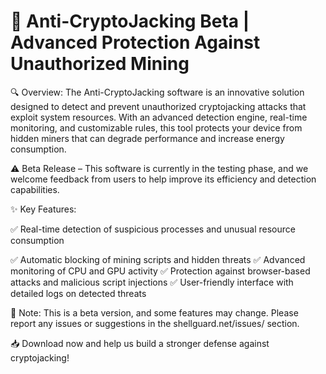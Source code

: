 # 🚀 Anti-CryptoJacking Beta | Advanced Protection Against Unauthorized Mining
🔍 Overview:
The Anti-CryptoJacking software is an innovative solution designed to detect and prevent unauthorized cryptojacking attacks that exploit system resources. With an advanced detection engine, real-time monitoring, and customizable rules, this tool protects your device from hidden miners that can degrade performance and increase energy consumption.

⚠️ Beta Release – This software is currently in the testing phase, and we welcome feedback from users to help improve its efficiency and detection capabilities.

✨ Key Features:

✅ Real-time detection of suspicious processes and unusual resource consumption

✅ Automatic blocking of mining scripts and hidden threats
✅ Advanced monitoring of CPU and GPU activity
✅ Protection against browser-based attacks and malicious script injections
✅ User-friendly interface with detailed logs on detected threats

📌 Note:
This is a beta version, and some features may change. Please report any issues or suggestions in the shellguard.net/issues/ section.

📥 Download now and help us build a stronger defense against cryptojacking!
